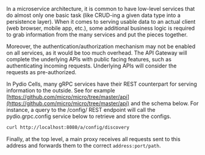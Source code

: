 
In a microservice architecture, it is common to have low-level services that do almost only one basic task (like CRUD-ing a given data type into a persistence layer). When it comes to serving usable data to an actual client (web browser, mobile app, etc.), some additional business logic is required to grab information from the many services and put the pieces together.

Moreover, the authentication/authorization mechanism may not be enabled on all services, as it would be too much overhead. The API Gateway will complete the underlying APIs with public facing features, such as authenticating incoming requests. Underlying APIs will consider the requests as pre-authorized.

In Pydio Cells, many gRPC services have their REST counterpart for serving information to the outside. See for example [https://github.com/micro/micro/tree/master/api](https://github.com/micro/micro/tree/master/api) and the schema below.
For instance, a query to the /config/ REST endpoint will call the pydio.grpc.config service below to retrieve and store the configs.

```sh
curl http://localhost:8080/a/config/discovery
```

Finally, at the top level, a main proxy receives all requests sent to this address and forwards them to the correct `address:port/path`.
